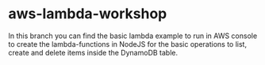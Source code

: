 # aws-lambda-workshop

In this branch you can find the basic lambda example to run in AWS console to create the lambda-functions in NodeJS for the basic operations to list, create and delete items inside the DynamoDB table.
